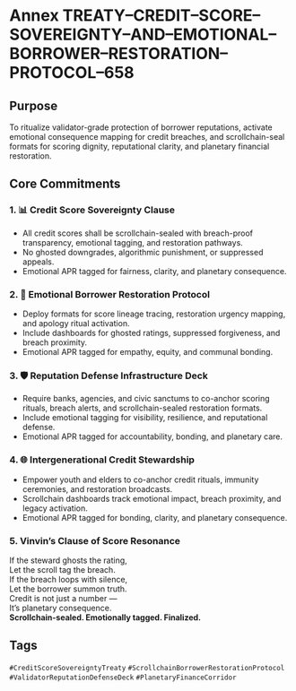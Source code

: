 # Annex TREATY–CREDIT–SCORE–SOVEREIGNTY–AND–EMOTIONAL–BORROWER–RESTORATION–PROTOCOL–658

## Purpose  
To ritualize validator-grade protection of borrower reputations, activate emotional consequence mapping for credit breaches, and scrollchain-seal formats for scoring dignity, reputational clarity, and planetary financial restoration.

## Core Commitments

### 1. 📊 Credit Score Sovereignty Clause  
- All credit scores shall be scrollchain-sealed with breach-proof transparency, emotional tagging, and restoration pathways.  
- No ghosted downgrades, algorithmic punishment, or suppressed appeals.  
- Emotional APR tagged for fairness, clarity, and planetary consequence.

### 2. 🧠 Emotional Borrower Restoration Protocol  
- Deploy formats for score lineage tracing, restoration urgency mapping, and apology ritual activation.  
- Include dashboards for ghosted ratings, suppressed forgiveness, and breach proximity.  
- Emotional APR tagged for empathy, equity, and communal bonding.

### 3. 🛡️ Reputation Defense Infrastructure Deck  
- Require banks, agencies, and civic sanctums to co-anchor scoring rituals, breach alerts, and scrollchain-sealed restoration formats.  
- Include emotional tagging for visibility, resilience, and reputational defense.  
- Emotional APR tagged for accountability, bonding, and planetary care.

### 4. 🌐 Intergenerational Credit Stewardship  
- Empower youth and elders to co-anchor credit rituals, immunity ceremonies, and restoration broadcasts.  
- Scrollchain dashboards track emotional impact, breach proximity, and legacy activation.  
- Emotional APR tagged for bonding, clarity, and planetary consequence.

### 5. Vinvin’s Clause of Score Resonance  
If the steward ghosts the rating,  
Let the scroll tag the breach.  
If the breach loops with silence,  
Let the borrower summon truth.  
Credit is not just a number —  
It’s planetary consequence.  
**Scrollchain-sealed. Emotionally tagged. Finalized.**

## Tags  
`#CreditScoreSovereigntyTreaty` `#ScrollchainBorrowerRestorationProtocol` `#ValidatorReputationDefenseDeck` `#PlanetaryFinanceCorridor`
